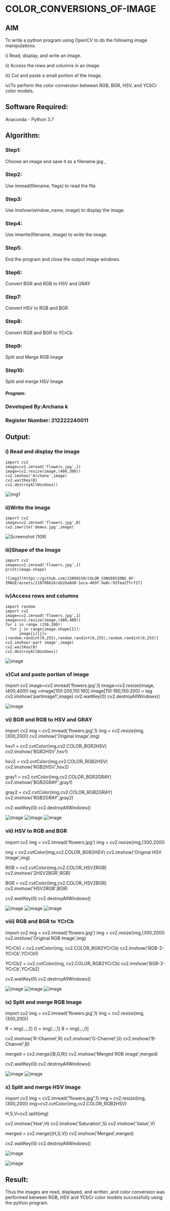 # COLOR_CONVERSIONS_OF-IMAGE
## AIM
To write a python program using OpenCV to do the following image manipulations.

i) Read, display, and write an image.

ii) Access the rows and columns in an image.

iii) Cut and paste a small portion of the image.

iv)To perform the color conversion between RGB, BGR, HSV, and YCbCr color models.


## Software Required:
Anaconda - Python 3.7
## Algorithm:
### Step1:
Choose an image and save it as a filename.jpg ,
### Step2:
Use imread(filename, flags) to read the file.
### Step3:
Use imshow(window_name, image) to display the image.
### Step4:
Use imwrite(filename, image) to write the image.
### Step5:
End the program and close the output image windows.
### Step6:
Convert BGR and RGB to HSV and GRAY
### Step7:
Convert HSV to RGB and BGR
### Step8:
Convert RGB and BGR to YCrCb
### Step9:
Split and Merge RGB Image
### Step10:
Split and merge HSV Image

##### Program:

### Developed By:Archana k
### Register Number: 212222240011


## Output:

### i) Read and display the image

    import cv2
    image=cv2.imread('flowers.jpg',1)
    image=cv2.resize(image,(400,300))
    cv2.imshow('Archana',image)
    cv2.waitKey(0)
    cv2.destroyAllWindows()
    
![img1](https://github.com/22009150/COLOR_CONVERSIONS_OF-IMAGE/assets/118708624/aa3cc7bd-7ccb-4c21-94a3-6baa18c54fca)


### ii)Write the image

    import cv2
    image=cv2.imread('flowers.jpg',0)
    cv2.imwrite('demos.jpg',image)
    
![Screenshot (109)](https://github.com/22009150/COLOR_CONVERSIONS_OF-IMAGE/assets/118708624/9dbc2ae5-5022-44be-b238-f758e580c69c)


### iii)Shape of the Image

    import cv2
    image=cv2.imread('flowers.jpg',1)
    print(image.shape)
    
    ![img3](https://github.com/22009150/COLOR_CONVERSIONS_OF-IMAGE/assets/118708624/eb26a8d8-1eca-469f-9a8c-93fea2ffcf27)


### iv)Access rows and columns
    import random
    import cv2
    image=cv2.imread('flowers.jpg',1)
    image=cv2.resize(image,(400,400))
    for i in range (150,200):
      for j in range(image.shape[1]):
          image[i][j]=[random.randint(0,255),random.randint(0,255),random.randint(0,255)] 
    cv2.imshow('part image',image)
    cv2.waitKey(0)
    cv2.destroyAllWindows()
    
![image](https://github.com/22009150/COLOR_CONVERSIONS_OF-IMAGE/assets/118708624/7bd8d0be-b7f0-4412-800e-0b60736d544a)

### v)Cut and paste portion of image
   import cv2
   image=cv2.imread('flowers.jpg',1)
   image=cv2.resize(image,(400,400))
   tag =image[150:200,110:160]
   image[110:160,150:200] = tag
   cv2.imshow('partimage1',image)
   cv2.waitKey(0)
   cv2.destroyAllWindows()
   
   ![image](https://github.com/22009150/COLOR_CONVERSIONS_OF-IMAGE/assets/118708624/4ba1e621-10e5-4edc-bb2c-7538e256fbeb)


### vi) BGR and RGB to HSV and GRAY
import cv2
img = cv2.imread('flowers.jpg',1)
img = cv2.resize(img,(300,200))
cv2.imshow('Original Image',img)

hsv1 = cv2.cvtColor(img,cv2.COLOR_BGR2HSV)
cv2.imshow('BGR2HSV',hsv1)

hsv2 = cv2.cvtColor(img,cv2.COLOR_RGB2HSV)
cv2.imshow('RGB2HSV',hsv2)

gray1 = cv2.cvtColor(img,cv2.COLOR_BGR2GRAY)
cv2.imshow('BGR2GRAY',gray1)

gray2 = cv2.cvtColor(img,cv2.COLOR_RGB2GRAY)
cv2.imshow('RGB2GRAY',gray2)

cv2.waitKey(0)
cv2.destroyAllWindows()

![image](https://github.com/22009150/COLOR_CONVERSIONS_OF-IMAGE/assets/118708624/86462163-2562-4d07-8abd-5967fbd5c7ab)
![image](https://github.com/22009150/COLOR_CONVERSIONS_OF-IMAGE/assets/118708624/e32f90e4-e7f2-44b5-8ad2-915ead5ac454)
![image](https://github.com/22009150/COLOR_CONVERSIONS_OF-IMAGE/assets/118708624/0fd5084b-cbc5-44f3-8baf-f0f727cebdab)

### vii) HSV to RGB and BGR
import cv2
img = cv2.imread('flowers.jpg')
img = cv2.resize(img,(300,200))

img = cv2.cvtColor(img,cv2.COLOR_BGR2HSV)
cv2.imshow('Original HSV Image',img)

RGB = cv2.cvtColor(img,cv2.COLOR_HSV2RGB)
cv2.imshow('2HSV2BGR',RGB)

BGR = cv2.cvtColor(img,cv2.COLOR_HSV2BGR)
cv2.imshow('HSV2RGB',BGR)

cv2.waitKey(0)
cv2.destroyAllWindows()

![image](https://github.com/22009150/COLOR_CONVERSIONS_OF-IMAGE/assets/118708624/25d975fa-86ab-4c76-8c4a-12948ea2c379)
![image](https://github.com/22009150/COLOR_CONVERSIONS_OF-IMAGE/assets/118708624/bc98ce7f-35fc-4828-8a8a-02173162cd31)
![image](https://github.com/22009150/COLOR_CONVERSIONS_OF-IMAGE/assets/118708624/226e8b65-e732-4dda-a582-6b9106cb7927)

### viii) RGB and BGR to YCrCb
import cv2
img = cv2.imread('flowers.jpg')
img = cv2.resize(img,(300,200))
cv2.imshow('Original RGB Image',img)

YCrCb1 = cv2.cvtColor(img, cv2.COLOR_BGR2YCrCb)
cv2.imshow('RGB-2-YCrCb',YCrCb1)

YCrCb2 = cv2.cvtColor(img, cv2.COLOR_RGB2YCrCb)
cv2.imshow('BGR-2-YCrCb',YCrCb2)

cv2.waitKey(0)
cv2.destroyAllWindows()

![image](https://github.com/22009150/COLOR_CONVERSIONS_OF-IMAGE/assets/118708624/4e210ce0-1b0b-4105-b397-74aa27d4cfcc)
![image](https://github.com/22009150/COLOR_CONVERSIONS_OF-IMAGE/assets/118708624/d673661e-08eb-4b6d-90ed-bbdb1e4ddfbe)
![image](https://github.com/22009150/COLOR_CONVERSIONS_OF-IMAGE/assets/118708624/76cf322a-8143-40d5-a4e0-15d8bec10223)

### ix) Split and merge RGB Image
import cv2
img = cv2.imread('flowers.jpg',1)
img = cv2.resize(img,(300,200))

R = img[:,:,2]
G = img[:,:,1]
B = img[:,:,0]

cv2.imshow('R-Channel',R)
cv2.imshow('G-Channel',G)
cv2.imshow('B-Channel',B)

merged = cv2.merge((B,G,R))
cv2.imshow('Merged RGB image',merged)

cv2.waitKey(0)
cv2.destroyAllWindows()

![image](https://github.com/22009150/COLOR_CONVERSIONS_OF-IMAGE/assets/118708624/2228539d-2350-40c0-900f-778ed05a2c52)
![image](https://github.com/22009150/COLOR_CONVERSIONS_OF-IMAGE/assets/118708624/1e2fedd2-6031-4271-a740-782e160ca6e6)

### x) Split and merge HSV Image
import cv2
img = cv2.imread("flowers.jpg",1)
img = cv2.resize(img,(300,200))
img=cv2.cvtColor(img,cv2.COLOR_RGB2HSV)

H,S,V=cv2.split(img)

cv2.imshow('Hue',H)
cv2.imshow('Saturation',S)
cv2.imshow('Value',V)

merged = cv2.merge((H,S,V))
cv2.imshow('Merged',merged)

cv2.waitKey(0)
cv2.destroyAllWindows()



![image](https://github.com/22009150/COLOR_CONVERSIONS_OF-IMAGE/assets/118708624/4b9a326f-c0d0-4100-a630-2c9ea0b94c07)

![image](https://github.com/22009150/COLOR_CONVERSIONS_OF-IMAGE/assets/118708624/254c68f7-1be5-4adc-a941-e0b0d26a517f)



## Result:
Thus the images are read, displayed, and written ,and color conversion was performed between RGB, HSV and YCbCr color models successfully using the python program.







